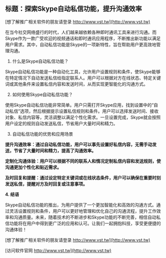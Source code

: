 ## **标题：探索Skype自动私信功能，提升沟通效率**

[想了解推广相关软件的朋友请登录 http://www.vst.tw](http://www.vst.tw)

在当今社交网络盛行的时代，人们越来越依赖各种即时通讯工具来进行沟通。而Skype作为一款广受欢迎的视频通话和即时通讯应用程序，不断推出新功能以满足用户需求。其中，自动私信功能是Skype的一项新特性，旨在帮助用户更高效地管理沟通。

1. 什么是Skype自动私信功能？

Skype自动私信功能是一种自动化工具，允许用户设置规则和条件，使Skype能够在特定情况下自动发送私信给指定联系人。用户可以根据对方在线状态、特定关键词或其他条件来设置私信内容和发送时间，从而实现更智能化的沟通方式。

2. 如何使用Skype自动私信功能？

使用Skype自动私信功能非常简单。用户只需打开Skype应用，找到设置中的“自动私信”选项，然后根据提示设置私信规则和条件。用户可以选择发送时间、接收对象、私信内容等，灵活调整以满足个性化需求。一旦设置完成，Skype就会按照用户设定的规则自动发送私信，节省用户大量时间和精力。

3. 自动私信功能的优势和应用场景

**提升沟通效率：通过自动私信功能，用户可以事先设置好私信内容，无需手动发送，节省了大量时间和精力，提高了沟通效率。**

**定制化沟通体验：用户可以根据不同的联系人和情况定制私信内容和发送规则，使沟通更加个性化和贴近需求。**

**及时回复和提醒：通过设定特定关键词或在线状态条件，用户可以确保在重要时刻发送私信，提醒对方及时回复或注意事项。**

**4. 结语**

Skype自动私信功能的推出，为用户提供了一个更加智能化和高效的沟通方式。通过灵活设置规则和条件，用户可以更好地管理和优化自己的沟通流程，提升工作效率和沟通质量。未来，随着技术的不断进步和Skype功能的不断完善，相信自动私信功能将在用户中得到更广泛的应用和认可。让我们一起拥抱科技，享受更便捷的沟通体验！

[想了解推广相关软件的朋友请登录 http://www.vst.tw](http://www.vst.tw)


[访问软件官网 http://www.vst.tw](http://www.vst.tw)
